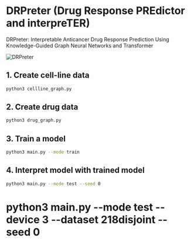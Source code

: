 # DRPreter (Drug Response PREdictor and interpreTER)
DRPreter: Interpretable Anticancer Drug Response Prediction Using Knowledge-Guided Graph Neural Networks and Transformer

![DRPreter](https://user-images.githubusercontent.com/68269057/198502117-785291dd-af73-40d3-8fed-0e8881404119.png)

## 1. Create cell-line data
```sh
python3 cellline_graph.py
```


## 2. Create drug data
```sh
python3 drug_graph.py
```


## 3. Train a model
```sh
python3 main.py --mode train
```


## 4. Interpret model with trained model
```sh
python3 main.py --mode test --seed 0
```
# python3 main.py --mode test --device 3 --dataset 218disjoint --seed 0